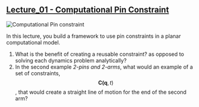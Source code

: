 ## [Lecture_01 - Computational Pin Constraint](https://youtu.be/8ZiNCbyiSdM)

![Computational Pin constraint](https://campuspro-uploads.s3.us-west-2.amazonaws.com/2f97aca3-fc59-4d60-903d-2957cdab1812/a944601f-96aa-4c6a-859e-f59d67230d73/18_comp-dyn-pin.mp4.png)

In this lecture, you build a framework to use pin constraints in a planar computational model. 

1. What is the benefit of creating a reusable constraint? as opposed to solving each dynamics problem analytically?
2. In the second example _2-pins and 2-arms_, what would an example of a set of constraints, $$\mathbf{C(q},t)$$, that would create a straight line of motion for the end of the second arm?

